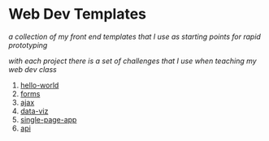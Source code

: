 # Web Dev Templates

_a collection of my front end templates that I use as starting points for rapid prototyping_

_with each project there is a set of challenges that I use when teaching my web dev class_

1. [hello-world](https://github.com/SeanPlusPlus/WebDevTemplates/tree/master/hello-world)
2. [forms](https://github.com/SeanPlusPlus/WebDevTemplates/tree/master/forms)
3. [ajax](https://github.com/SeanPlusPlus/WebDevTemplates/tree/master/ajax)
4. [data-viz](https://github.com/SeanPlusPlus/WebDevTemplates/tree/master/data-viz)
5. [single-page-app](https://github.com/SeanPlusPlus/WebDevTemplates/tree/master/single-page-app)
6. [api](https://github.com/SeanPlusPlus/WebDevTemplates/tree/master/api)
